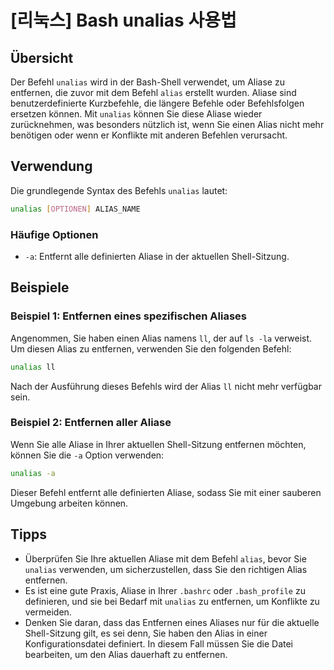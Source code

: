 # [리눅스] Bash unalias 사용법

## Übersicht
Der Befehl `unalias` wird in der Bash-Shell verwendet, um Aliase zu entfernen, die zuvor mit dem Befehl `alias` erstellt wurden. Aliase sind benutzerdefinierte Kurzbefehle, die längere Befehle oder Befehlsfolgen ersetzen können. Mit `unalias` können Sie diese Aliase wieder zurücknehmen, was besonders nützlich ist, wenn Sie einen Alias nicht mehr benötigen oder wenn er Konflikte mit anderen Befehlen verursacht.

## Verwendung
Die grundlegende Syntax des Befehls `unalias` lautet:

```bash
unalias [OPTIONEN] ALIAS_NAME
```

### Häufige Optionen
- `-a`: Entfernt alle definierten Aliase in der aktuellen Shell-Sitzung.

## Beispiele
### Beispiel 1: Entfernen eines spezifischen Aliases
Angenommen, Sie haben einen Alias namens `ll`, der auf `ls -la` verweist. Um diesen Alias zu entfernen, verwenden Sie den folgenden Befehl:

```bash
unalias ll
```

Nach der Ausführung dieses Befehls wird der Alias `ll` nicht mehr verfügbar sein.

### Beispiel 2: Entfernen aller Aliase
Wenn Sie alle Aliase in Ihrer aktuellen Shell-Sitzung entfernen möchten, können Sie die `-a` Option verwenden:

```bash
unalias -a
```

Dieser Befehl entfernt alle definierten Aliase, sodass Sie mit einer sauberen Umgebung arbeiten können.

## Tipps
- Überprüfen Sie Ihre aktuellen Aliase mit dem Befehl `alias`, bevor Sie `unalias` verwenden, um sicherzustellen, dass Sie den richtigen Alias entfernen.
- Es ist eine gute Praxis, Aliase in Ihrer `.bashrc` oder `.bash_profile` zu definieren, und sie bei Bedarf mit `unalias` zu entfernen, um Konflikte zu vermeiden.
- Denken Sie daran, dass das Entfernen eines Aliases nur für die aktuelle Shell-Sitzung gilt, es sei denn, Sie haben den Alias in einer Konfigurationsdatei definiert. In diesem Fall müssen Sie die Datei bearbeiten, um den Alias dauerhaft zu entfernen.